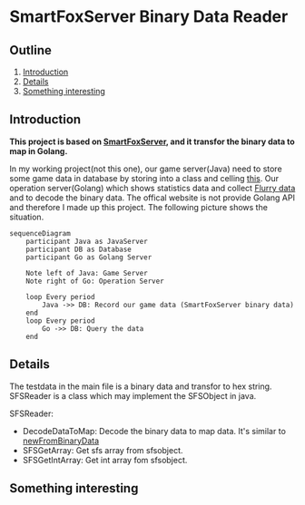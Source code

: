 # SmartFoxServer Binary Data Reader
## Outline
1. [Introduction](#Introduction)
2. [Details](#Details)
3. [Something interesting](#Somethinginteresting)

## Introduction
**This project is based on [SmartFoxServer](#https://www.smartfoxserver.com/), and it transfor the binary data to map in Golang.** 

In my working project(not this one), our game server(Java) need to store some game data in database by storing into a class and celling [this](#http://docs2x.smartfoxserver.com/api-docs/javadoc/server/com/smartfoxserver/v2/entities/data/SFSObject.html#toBinary--). Our operation server(Golang) which shows statistics data and collect [Flurry data](#https://www.flurry.com/) and to decode the binary data. The offical website is not provide Golang API and therefore I made up this project. The following picture shows the situation.

```mermaid
sequenceDiagram
    participant Java as JavaServer
    participant DB as Database
    participant Go as Golang Server

    Note left of Java: Game Server
    Note right of Go: Operation Server
    
    loop Every period
        Java ->> DB: Record our game data (SmartFoxServer binary data)
    end
    loop Every period
        Go ->> DB: Query the data
    end
```

## Details
The testdata in the main file is a binary data and transfor to hex string. SFSReader is a class which may implement the SFSObject in java.

SFSReader:
- DecodeDataToMap: Decode the binary data to map data. It's similar to [newFromBinaryData](#http://docs2x.smartfoxserver.com/api-docs/javadoc/server/com/smartfoxserver/v2/entities/data/SFSObject.html#newFromBinaryData-byte:A-)
- SFSGetArray: Get sfs array from sfsobject.
- SFSGetIntArray: Get int array fom sfsobject.

## Something interesting